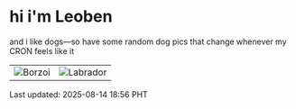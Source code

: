 # hi i'm Leoben

and i like dogs—so have some random dog pics that change whenever my CRON feels like it

|  |  |
|--------|----------|
| ![Borzoi](https://random-dog-vercel.vercel.app/api/random-borzoi?v=1755169011) | ![Labrador](https://random-dog-vercel.vercel.app/api/random-labrador?v=1755169011) |

Last updated: 2025-08-14 18:56 PHT

